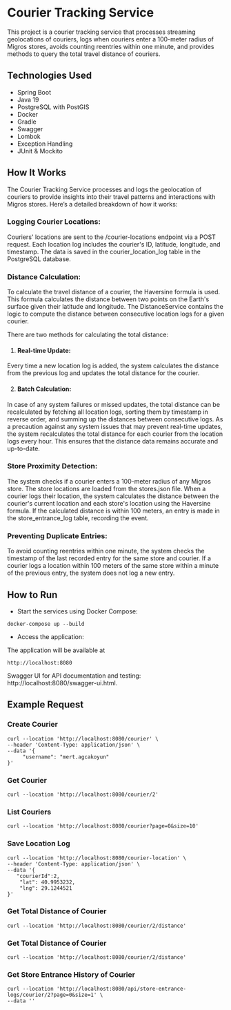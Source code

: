 # Courier Tracking Service
This project is a courier tracking service that processes streaming geolocations of couriers, logs when couriers enter a 100-meter radius of Migros stores, avoids counting reentries within one minute, and provides methods to query the total travel distance of couriers.

## Technologies Used
- Spring Boot
- Java 19
- PostgreSQL with PostGIS
- Docker
- Gradle
- Swagger
- Lombok
- Exception Handling
- JUnit & Mockito

## How It Works
The Courier Tracking Service processes and logs the geolocation of couriers to provide insights into their travel patterns and interactions with Migros stores. Here’s a detailed breakdown of how it works:

### Logging Courier Locations:

Couriers' locations are sent to the /courier-locations endpoint via a POST request.
Each location log includes the courier's ID, latitude, longitude, and timestamp.
The data is saved in the courier_location_log table in the PostgreSQL database.

### Distance Calculation:

To calculate the travel distance of a courier, the Haversine formula is used. This formula calculates the distance between two points on the Earth's surface given their latitude and longitude.
The DistanceService contains the logic to compute the distance between consecutive location logs for a given courier.

There are two methods for calculating the total distance:
1. #### Real-time Update:

Every time a new location log is added, the system calculates the distance from the previous log and updates the total distance for the courier.

2. #### Batch Calculation:
In case of any system failures or missed updates, the total distance can be recalculated by fetching all location logs, sorting them by timestamp in reverse order, and summing up the distances between consecutive logs.
As a precaution against any system issues that may prevent real-time updates, the system recalculates the total distance for each courier from the location logs every hour. This ensures that the distance data remains accurate and up-to-date.

### Store Proximity Detection:

The system checks if a courier enters a 100-meter radius of any Migros store.
The store locations are loaded from the stores.json file.
When a courier logs their location, the system calculates the distance between the courier's current location and each store's location using the Haversine formula.
If the calculated distance is within 100 meters, an entry is made in the store_entrance_log table, recording the event.

### Preventing Duplicate Entries:

To avoid counting reentries within one minute, the system checks the timestamp of the last recorded entry for the same store and courier.
If a courier logs a location within 100 meters of the same store within a minute of the previous entry, the system does not log a new entry.

## How to Run

- Start the services using Docker Compose:

```
docker-compose up --build
```
- Access the application:

The application will be available at 
```
http://localhost:8080 
```
Swagger UI for API documentation and testing: http://localhost:8080/swagger-ui.html.

## Example Request

### Create Courier

```
curl --location 'http://localhost:8080/courier' \
--header 'Content-Type: application/json' \
--data '{
     "username": "mert.agcakoyun"
}'
```
### Get Courier
```
curl --location 'http://localhost:8080/courier/2'
```

### List Couriers
```
curl --location 'http://localhost:8080/courier?page=0&size=10'
```

### Save Location Log
```
curl --location 'http://localhost:8080/courier-location' \
--header 'Content-Type: application/json' \
--data '{
   "courierId":2,
    "lat": 40.9953232,
    "lng": 29.1244521
}'
```
### Get Total Distance of Courier
```
curl --location 'http://localhost:8080/courier/2/distance'
```

### Get Total Distance of Courier
```
curl --location 'http://localhost:8080/courier/2/distance'
```
### Get Store Entrance History of Courier
```
curl --location 'http://localhost:8080/api/store-entrance-logs/courier/2?page=0&size=1' \
--data ''
```

